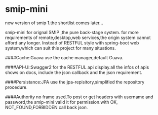 # smip-mini
new version of smip
1.the shortlist comes later...

smip-mini for orignal SMIP ,the pure back-stage system.
for more requirements of remote,desktop,web services,the origin
system cannot afford any longer.
Instead of RESTFUL style with spring-boot web system,which can
suit this project for many situations.

####Cache:Guava
use the cache manager,default Guava.

####API-UI:Swagger2
for the RESTFUL api display.all the infos of apis shows on docs,
include the json callback and the json requirement.

####Persistance:JPA
use the jpa-repisitory,simplified the repository procedure.

####Authority 
no frame used.To post or get headers with username and password,the smip-mini 
valid it for permission.with OK, NOT_FOUND,FORBIDDEN call back
json.
